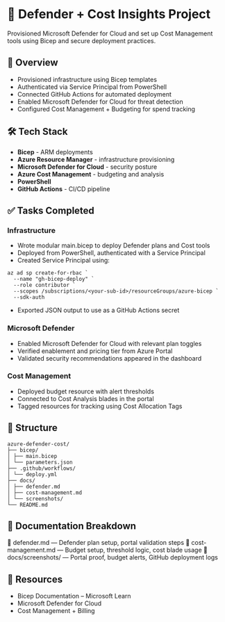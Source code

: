 # 🔐 Defender + Cost Insights Project
Provisioned Microsoft Defender for Cloud and set up Cost Management tools using Bicep and secure deployment practices.

## 📌 Overview
- Provisioned infrastructure using Bicep templates
- Authenticated via Service Principal from PowerShell
- Connected GitHub Actions for automated deployment
- Enabled Microsoft Defender for Cloud for threat detection
- Configured Cost Management + Budgeting for spend tracking

## 🛠️ Tech Stack
- **Bicep** - ARM deployments
- **Azure Resource Manager** - infrastructure provisioning
- **Microsoft Defender for Cloud** - security posture
- **Azure Cost Management** - budgeting and analysis
- **PowerShell** 
- **GitHub Actions** - CI/CD pipeline

## ✅ Tasks Completed
### Infrastructure

- Wrote modular main.bicep to deploy Defender plans and Cost tools
- Deployed from PowerShell, authenticated with a Service Principal
- Created Service Principal using:

```
az ad sp create-for-rbac `
  --name "gh-bicep-deploy" `
  --role contributor `
  --scopes /subscriptions/<your-sub-id>/resourceGroups/azure-bicep `
  --sdk-auth
```
- Exported JSON output to use as a GitHub Actions secret

### Microsoft Defender
- Enabled Microsoft Defender for Cloud with relevant plan toggles
- Verified enablement and pricing tier from Azure Portal
- Validated security recommendations appeared in the dashboard

### Cost Management
- Deployed budget resource with alert thresholds
- Connected to Cost Analysis blades in the portal
- Tagged resources for tracking using Cost Allocation Tags

## 📁 Structure
```
azure-defender-cost/
├── bicep/
│ ├── main.bicep
│ └── parameters.json
├── .github/workflows/
│ └── deploy.yml
├── docs/
│ ├── defender.md
│ ├── cost-management.md
│ └── screenshots/
└── README.md
```

## 🧭 Documentation Breakdown
📄 defender.md — Defender plan setup, portal validation steps
📄 cost-management.md — Budget setup, threshold logic, cost blade usage
📸 docs/screenshots/ — Portal proof, budget alerts, GitHub deployment logs

## 🔗 Resources
- Bicep Documentation – Microsoft Learn
- Microsoft Defender for Cloud
- Cost Management + Billing

